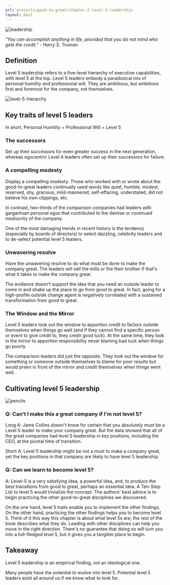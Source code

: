 ```yaml
---
url: projects/good-to-great/chapter-2-level-5-leadership
layout: post
---
```


![leadership][leadership]

_"You can accomplish anything in life, provided that you do not mind who gets the credit." - Harry S. Truman_

## Definition

Level 5 leadership refers to a five-level hierarchy of executive capabilities, with level 5 at the top. Level 5 leaders embody a paradoxical mix of personal humility and professional will. They are ambitious, but ambitions first and foremost for the company, not themselves.

![level-5-hierarchy][level-5-hierarchy]

## Key traits of level 5 leaders

In short, Personal Humility + Professional Will = Level 5

### The successors

Set up their successors for even greater success in the next generation, whereas egocentric Level 4 leaders often set up their successors for failure.

### A compelling modesty

Display a compelling modesty. Those who worked with or wrote about the good-to-great leaders continually used words like quiet, humble, modest, reserved, shy, gracious, mild-mannered, self-effacing, understated, did not believe his own clippings, etc.

In contrast, two-thirds of the comparison companies had leaders with gargantuan personal egos that contributed to the demise or continued mediocrity of the company.

One of the most damaging trends in recent history is the tendency (especially by boards of directors) to select dazzling, celebrity leaders and to de-select potential level 5 leaders.

### Unwavering resolve

Have the unwavering resolve to do what must be done to make the company great. The leaders will sell the mills or fire their brother if that's what it takes to make the company great.

The evidence doesn't support the idea that you need an outside leader to come in and shake up the place to go from good to great. In fact, going for a high-profile outside change agent is negatively correlated with a sustained transformation from good to great.

### The Window and the Mirror

Level 5 leaders look out the window to apportion credit to factors outside themselves when things go well (and if they cannot find a specific person or event to give credit to, they credit good luck). At the same time, they look in the mirror to apportion responsibility never blaming bad luck when things go poorly.

The comparison leaders did just the opposite. They look out the window for something or someone outside themselves to blame for poor results but would preen in front of the mirror and credit themselves when things went well.

## Cultivating level 5 leadership

![pencils][pencils]

### Q: Can't I make this a great company if I'm not level 5?

Long A: Jame Collins doesn't know for certain that you absolutely must be a Level 5 leader to make your company great. But the data showed that all of the great companies had level 5 leadership in key positions, including the CEO, at the pivotal time of transition.

Short A: Level 5 leadership might be not a must to make a company great, yet the key positions in that company are likely to have level 5 leadership.

### Q: Can we learn to become level 5?

A: Level-5 is a very satisfying idea, a powerful idea, and, to produce the best transitions from good to great, perhaps an essential idea. A Ten-Step List to level 5 would trivialize the concept. The authors' best advice is to begin practicing the other good-to-great disciplines we discovered.

On the one hand, level 5 traits enable you to implement the other findings. On the other hand, practicing the other findings helps you to become level 5. Think of it this way this chapter is about what level 5s are; the rest of the book describes what they do.
Leading with other disciplines can help you move in the right direction. There's no guarantee that doing so will turn you into a full-fledged level 5, but it gives you a tangible place to begin.

## Takeaway

Level 5 leadership is an empirical finding, not an ideological one.

Many people have the potential to evolve into level 5. Potential level 5 leaders exist all around us if we know what to look for.

<!-- MARKDOWN LINKS & IMAGES -->

[leadership]: /assets/images/projects/good-to-great/chapter-2-level-5-leadership/leadership.jpg
[level-5-hierarchy]: /assets/images/projects/good-to-great/chapter-2-level-5-leadership/level-5-hierarchy.png
[pencils]: /assets/images/projects/good-to-great/chapter-2-level-5-leadership/pencils.jpg
